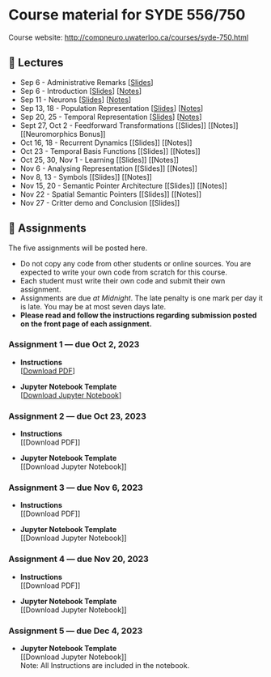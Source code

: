 # Course material for SYDE 556/750

Course website: http://compneuro.uwaterloo.ca/courses/syde-750.html

## 🎒 Lectures

- Sep 6 - Administrative Remarks [[Slides](https://github.com/celiasmith/syde556-f23/raw/master/lectures/lecture_00/syde556_lecture_00_slides_distr.pdf)]
- Sep 6 - Introduction [[Slides](https://github.com/celiasmith/syde556-f23/raw/master/lectures/lecture_01/syde556_lecture_01_slides_distr.pdf)] [[Notes](https://github.com/celiasmith/syde556-f23/raw/master/lectures/lecture_01/syde556_lecture_01_notes.pdf)]
- Sep 11 - Neurons [[Slides](https://github.com/celiasmith/syde556-f23/raw/master/lectures/lecture_02/syde556_lecture_02_slides_distr.pdf)] [[Notes](https://github.com/celiasmith/syde556-f23/raw/master/lectures/lecture_02/syde556_lecture_02_notes.pdf)]
- Sep 13, 18 - Population Representation [[Slides](https://github.com/celiasmith/syde556-f23/raw/master/lectures/lecture_03/syde556_lecture_03_slides_distr.pdf)] [[Notes](https://github.com/celiasmith/syde556-f23/raw/master/lectures/lecture_03/syde556_lecture_03_notes.pdf)]
- Sep 20, 25 - Temporal Representation [[Slides](https://github.com/celiasmith/syde556-f23/raw/master/lectures/lecture_04/syde556_lecture_04_slides_distr.pdf)] [[Notes](https://github.com/celiasmith/syde556-f23/raw/master/lectures/lecture_04/syde556_lecture_04_notes.pdf)]
- Sept 27, Oct 2 - Feedforward Transformations [[Slides]<!---https://github.com/celiasmith/syde556-f23/raw/master/lectures/lecture_05/syde556_lecture_05_slides_distr.pdf-->] [[Notes]<!---https://github.com/celiasmith/syde556-f23/raw/master/lectures/lecture_05/syde556_lecture_05_notes.pdf-->][[Neuromorphics Bonus]<!---https://github.com/celiasmith/syde556-f23/raw/master/lectures/lecture_05/neuromorphics_intro_2022.pdf-->]
- Oct 16, 18 - Recurrent Dynamics [[Slides]<!---https://github.com/celiasmith/syde556-f23/raw/master/lectures/lecture_06/syde556_lecture_06_slides_distr.pdf-->] [[Notes]<!---https://github.com/celiasmith/syde556-f23/raw/master/lectures/lecture_06/syde556_lecture_06_notes.pdf-->]
- Oct 23 - Temporal Basis Functions [[Slides]<!---https://github.com/celiasmith/syde556-f23/raw/master/lectures/lecture_07/syde556_lecture_07_slides_distr.pdf-->] [[Notes]<!---https://github.com/celiasmith/syde556-f23/raw/master/lectures/lecture_07/syde556_lecture_07_notes.pdf-->]
- Oct 25, 30, Nov 1 - Learning [[Slides]<!---https://github.com/celiasmith/syde556-f23/raw/master/lectures/lecture_08/syde556_lecture_08_slides_distr.pdf-->] [[Notes]<!---https://github.com/celiasmith/syde556-f23/raw/master/lectures/lecture_08/syde556_lecture_08_notes.pdf-->]
- Nov 6 - Analysing Representation [[Slides]<!---https://github.com/celiasmith/syde556-f23/raw/master/lectures/lecture_09/syde556_lecture_09_slides_distr.pdf-->] [[Notes]<!---https://github.com/celiasmith/syde556-f23/raw/master/lectures/lecture_09/syde556_lecture_09_notes.pdf-->]
- Nov 8, 13 - Symbols [[Slides]<!---https://github.com/celiasmith/syde556-f23/raw/master/lectures/lecture_10/syde556_lecture_10_slides_distr.pdf-->] [[Notes]<!---https://github.com/celiasmith/syde556-f23/raw/master/lectures/lecture_10/syde556_lecture_10_notes.pdf-->]
- Nov 15, 20 - Semantic Pointer Architecture [[Slides]<!---https://github.com/celiasmith/syde556-f23/raw/master/lectures/lecture_11/syde556_lecture_11_slides_distr.pdf-->] [[Notes]<!---https://github.com/celiasmith/syde556-f23/raw/master/lectures/lecture_11/syde556_lecture_11_notes.pdf-->]
- Nov 22 - Spatial Semantic Pointers [[Slides]<!---https://github.com/celiasmith/syde556-f23/raw/master/lectures/lecture_14/syde556_lecture_14_slides.pdf-->] [[Notes]<!---https://github.com/celiasmith/syde556-f23/raw/master/lectures/lecture_14/syde556_lecture_14_notes.pdf-->]
- Nov 27 - Critter demo and Conclusion [[Slides]<!---https://github.com/celiasmith/syde556-f23/raw/master/lectures/lecture_14/syde556_lecture_13_slides.pdf-->]

## 📝 Assignments

The five assignments will be posted here.

 * Do not copy any code from other students or online sources.  You are expected to write your own code from scratch for this course.
 * Each student must write their own code and submit their own assignment.
 * Assignments are due _at Midnight_.  The late penalty is one mark per day it is late. You may be at most seven days late.
 * **Please read and follow the instructions regarding submission posted on the front page of each assignment.**
 
### Assignment 1 ― due Oct 2, 2023

-   **Instructions**  
  [[Download PDF](https://github.com/celiasmith/syde556-f23/raw/master/assignments/assignment_01/syde556_assignment_01.pdf)]

-   **Jupyter Notebook Template**  
  [[Download Jupyter Notebook](https://github.com/celiasmith/syde556-f23/raw/master/assignments/assignment_01/syde556_assignment_01_template.ipynb)]


### Assignment 2 ― due Oct 23, 2023

-   **Instructions**  
  [[Download PDF]<!---https://github.com/celiasmith/syde556-f23/raw/master/assignments/assignment_02/syde556_assignment_02.pdf-->]

-   **Jupyter Notebook Template**  
  [[Download Jupyter Notebook]<!---https://github.com/celiasmith/syde556-f23/raw/master/assignments/assignment_02/syde556_assignment_02_template.ipynb-->]

### Assignment 3 ― due Nov 6, 2023

-   **Instructions**  
  [[Download PDF]<!---https://github.com/celiasmith/syde556-f23/raw/master/assignments/assignment_03/syde556_assignment_03.pdf-->]

-   **Jupyter Notebook Template**  
  [[Download Jupyter Notebook]<!---https://github.com/celiasmith/syde556-f23/raw/master/assignments/assignment_03/syde556_assignment_03_template.ipynb-->]

### Assignment 4 ― due Nov 20, 2023

-   **Instructions**  
  [[Download PDF]<!---https://github.com/celiasmith/syde556-f23/raw/master/assignments/assignment_04/syde556_assignment_04.pdf-->]

-   **Jupyter Notebook Template**  
  [[Download Jupyter Notebook]<!---https://github.com/celiasmith/syde556-f23/raw/master/assignments/assignment_04/syde556_assignment_04_template.ipynb-->]

### Assignment 5 ― due Dec 4, 2023

-   **Jupyter Notebook Template**  
  [[Download Jupyter Notebook]<!---https://github.com/celiasmith/syde556-f23/raw/master/assignments/assignment_05/syde556_assignment_05_template.ipynb-->]
  <br>Note: All Instructions are included in the notebook.
 
